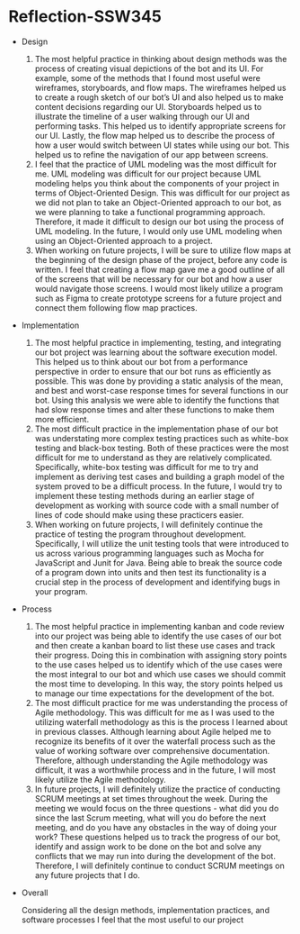 # Reflection-SSW345
* Design
	1. The most helpful practice in thinking about design methods was the process of creating visual depictions of the bot and its UI. For example, some of the methods that I found most useful were wireframes, storyboards, and flow maps. The wireframes helped us to create a rough sketch of our bot’s UI and also helped us to make content decisions regarding our UI. Storyboards helped us to illustrate the timeline of a user walking through our UI and performing tasks. This helped us to identify appropriate screens for our UI. Lastly, the flow map helped us to describe the process of how a user would switch between UI states while using our bot. This helped us to refine the navigation of our app between screens.
	2. I feel that the practice of UML modeling was the most difficult for me. UML modeling was difficult for our project because UML modeling helps you think about the components of your project in terms of Object-Oriented Design. This was difficult for our project as we did not plan to take an Object-Oriented approach to our bot, as we were planning to take a functional programming approach. Therefore, it made it difficult to design our bot using the process of UML modeling. In the future, I would only use UML modeling when using an Object-Oriented approach to a project. 
	3. When working on future projects, I will be sure to utilize flow maps at the beginning of the design phase of the project, before any code is written. I feel that creating a flow map gave me a good outline of all of the screens that will be necessary for our bot and how a user would navigate those screens. I would most likely utilize a program such as Figma to create prototype screens for a future project and connect them following flow map practices. 

* Implementation
	1. The most helpful practice in implementing, testing, and integrating our bot project was learning about the software execution model. This helped us to think about our bot from a performance perspective in order to ensure that our bot runs as efficiently as possible. This was done by providing a static analysis of the mean, and best and worst-case response times for several functions in our bot. Using this analysis we were able to identify the functions that had slow response times and alter these functions to make them more efficient. 
	2. The most difficult practice in the implementation phase of our bot was understating more complex testing practices such as white-box testing and black-box testing. Both of these practices were the most difficult for me to understand as they are relatively complicated. Specifically, white-box testing was difficult for me to try and implement as deriving test cases and building a graph model of the system proved to be a difficult process. In the future, I would try to implement these testing methods during an earlier stage of development as working with source code with a small number of lines of code should make using these practicers easier. 
	3. When working on future projects, I will definitely continue the practice of testing the program throughout development. Specifically, I will utilize the unit testing tools that were introduced to us across various programming languages such as Mocha for JavaScript and Junit for Java. Being able to break the source code of a program down into units and then test its functionality is a crucial step in the process of development and identifying bugs in your program. 

* Process
	1. The most helpful practice in implementing kanban and code review into our project was being able to identify the use cases of our bot and then create a kanban board to list these use cases and track their progress. Doing this in combination with assigning story points to the use cases helped us to identify which of the use cases were the most integral to our bot and which use cases we should commit the most time to developing. In this way, the story points helped us to manage our time expectations for the development of the bot. 
	2. The most difficult practice for me was understanding the process of Agile methodology. This was difficult for me as I was used to the utilizing waterfall methodology as this is the process I learned about in previous classes. Although learning about Agile helped me to recognize its benefits of it over the waterfall process such as the value of working software over comprehensive documentation. Therefore, although understanding the Agile methodology was difficult, it was a worthwhile process and in the future, I will most likely utilize the Agile methodology. 
	3. In future projects, I will definitely utilize the practice of conducting SCRUM meetings at set times throughout the week. During the meeting we would focus on the three questions - what did you do since the last Scrum meeting, what will you do before the next meeting, and do you have any obstacles in the way of doing your work? These questions helped us to track the progress of our bot, identify and assign work to be done on the bot and solve any conflicts that we may run into during the development of the bot. Therefore, I will definitely continue to conduct SCRUM meetings on any future projects that I do. 

* Overall

	Considering all the design methods, implementation practices, and software processes I feel that the most useful to our project 


